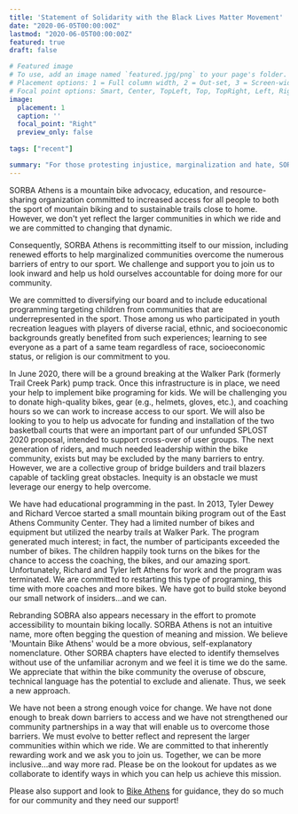 ```yaml
---
title: 'Statement of Solidarity with the Black Lives Matter Movement'
date: "2020-06-05T00:00:00Z"
lastmod: "2020-06-05T00:00:00Z"
featured: true
draft: false

# Featured image
# To use, add an image named `featured.jpg/png` to your page's folder.
# Placement options: 1 = Full column width, 2 = Out-set, 3 = Screen-width
# Focal point options: Smart, Center, TopLeft, Top, TopRight, Left, Right, BottomLeft, Bottom, BottomRight
image:
  placement: 1
  caption: ''
  focal_point: "Right"
  preview_only: false
  
tags: ["recent"]

summary: "For those protesting injustice, marginalization and hate, SORBA Athens stands with you in solidarity"
---
```


SORBA Athens is a mountain bike advocacy, education, and resource-sharing organization committed to increased access for all people to both the sport of mountain biking and to sustainable trails close to home. However, we don't yet reflect the larger communities in which we ride and we are committed to changing that dynamic.  

Consequently, SORBA Athens is recommitting itself to our mission, including renewed efforts to help marginalized communities overcome the numerous barriers of entry to our sport. We challenge and support you to join us to look inward and help us hold ourselves accountable for doing more for our community.  

We are committed to diversifying our board and to include educational programming targeting children from communities that are underrepresented in the sport. Those among us who participated in youth recreation leagues with players of diverse racial, ethnic, and socioeconomic backgrounds greatly benefited from such experiences; learning to see everyone as a part of a same team regardless of race, socioeconomic status, or religion is our commitment to you.

In June 2020, there will be a ground breaking at the Walker Park (formerly Trail Creek Park) pump track. Once this infrastructure is in place, we need your help to implement bike programing for kids. We will be challenging you to donate high-quality bikes, gear (e.g., helmets, gloves, etc.), and coaching hours so we can work to increase access to our sport.  We will also be looking to you to help us advocate for funding and installation of the two basketball courts that were an important part of our unfunded SPLOST 2020 proposal, intended to support cross-over of user groups. The next generation of riders, and much needed leadership within the bike community, exists but may be excluded by the many barriers to entry. However, we are a collective group of bridge builders and trail blazers capable of tackling great obstacles. Inequity is an obstacle we must leverage our energy to help overcome. 

We have had educational programming in the past. In 2013, Tyler Dewey and Richard Vercoe started a small mountain biking program out of the East Athens Community Center. They had a limited number of bikes and equipment but utilized the nearby trails at Walker Park. The program generated much interest; in fact, the number of participants exceeded the number of bikes. The children happily took turns on the bikes for the chance to access the coaching, the bikes, and our amazing sport. Unfortunately, Richard and Tyler left Athens for work and the program was terminated. We are committed to restarting this type of programing, this time with more coaches and more bikes. We have got to build stoke beyond our small network of insiders...and we can.

Rebranding SOBRA also appears necessary in the effort to promote accessibility to mountain biking locally. SORBA Athens is not an intuitive name, more often begging the question of meaning and mission. We believe 'Mountain Bike Athens' would be a more obvious, self-explanatory nomenclature. Other SORBA chapters have elected to identify themselves without use of the unfamiliar acronym and we feel it is time we do the same. We appreciate that within the bike community the overuse of obscure, technical language has the potential to exclude and alienate. Thus, we seek a new approach.

We have not been a strong enough voice for change.  We have not done enough to break down barriers to access and we have not strengthened our community partnerships in a way that will enable us to overcome those barriers. We must evolve to better reflect and represent the larger communities within which we ride. We are committed to that inherently rewarding work and we ask you to join us. Together, we can be more inclusive...and way more rad. Please be on the lookout for updates as we collaborate to identify ways in which you can help us achieve this mission.

Please also support and look to [Bike Athens](https://www.bikeathens.org/2020/06/04/black-lives-matter/) for guidance, they do so much for our community and they need our support!
